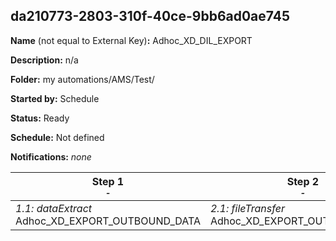 ## da210773-2803-310f-40ce-9bb6ad0ae745

**Name** (not equal to External Key)**:** Adhoc_XD_DIL_EXPORT

**Description:** n/a

**Folder:** my automations/AMS/Test/

**Started by:** Schedule

**Status:** Ready

**Schedule:** Not defined

**Notifications:** _none_


| Step 1<br>_<small>-</small>_ | Step 2<br>_<small>-</small>_ |
| --- | --- |
| _1.1: dataExtract_<br>Adhoc_XD_EXPORT_OUTBOUND_DATA | _2.1: fileTransfer_<br>Adhoc_XD_EXPORT_OUTBOUND_DATA |
